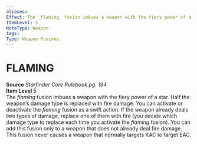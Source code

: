 ```yaml
---
aliases: 
Effect: The _flaming_ fusion imbues a weapon with the fiery power of a star. Half the weapon’s damage type is replaced with fire damage. You can activate or deactivate the _flaming_ fusion as a swift action. If the weapon already deals two types of damage, replace one of them with fire (you decide which damage type to replace each time you activate the _flaming_ fusion). You can add this fusion only to a weapon that does not already deal fire damage. This fusion never causes a weapon that normally targets KAC to target EAC.
ItemLevel: 5
NoteType: Weapon
tags: 
Type: Weapon Fusions
---
```

# FLAMING
**Source** _Starfinder Core Rulebook pg. 194_  
**Item Level** 5  
The _flaming_ fusion imbues a weapon with the fiery power of a star. Half the weapon’s damage type is replaced with fire damage. You can activate or deactivate the _flaming_ fusion as a swift action. If the weapon already deals two types of damage, replace one of them with fire (you decide which damage type to replace each time you activate the _flaming_ fusion). You can add this fusion only to a weapon that does not already deal fire damage. This fusion never causes a weapon that normally targets KAC to target EAC.